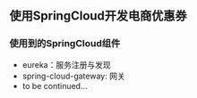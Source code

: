 ## 使用SpringCloud开发电商优惠券

### 使用到的SpringCloud组件
- eureka：服务注册与发现
- spring-cloud-gateway: 网关
- to be continued...